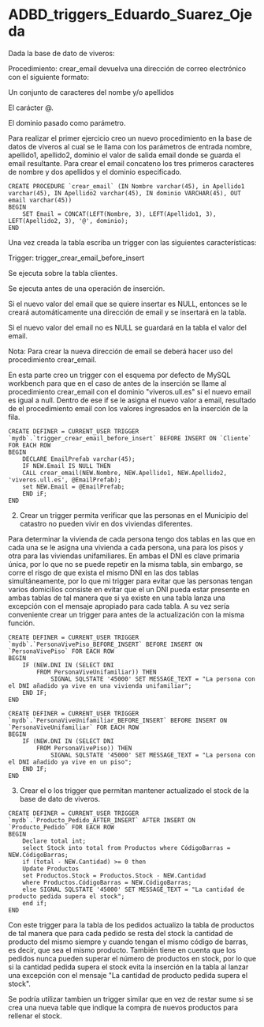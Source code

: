 # ADBD_triggers_Eduardo_Suarez_Ojeda

Dada la base de dato de viveros:

Procedimiento: crear_email devuelva una dirección de correo electrónico con el siguiente formato:

Un conjunto de caracteres del nombe y/o apellidos

El carácter @.

El dominio pasado como parámetro.

Para realizar el primer ejercicio creo un nuevo procedimiento en la base de datos de viveros al cual se le llama con los parámetros de entrada nombre, apellido1, apellido2, dominio  el valor de salida email donde se guarda el email resultante. Para crear el email concateno los tres primeros caracteres de nombre y dos apellidos y el dominio especificado.

```mysql
CREATE PROCEDURE `crear_email` (IN Nombre varchar(45), in Apellido1 varchar(45), IN Apellido2 varchar(45), IN dominio VARCHAR(45), OUT email varchar(45))
BEGIN
    SET Email = CONCAT(LEFT(Nombre, 3), LEFT(Apellido1, 3), LEFT(Apellido2, 3), '@', dominio);
END
```
Una vez creada la tabla escriba un trigger con las siguientes características:

Trigger: trigger_crear_email_before_insert

Se ejecuta sobre la tabla clientes.

Se ejecuta antes de una operación de inserción.

Si el nuevo valor del email que se quiere insertar es NULL, entonces se le creará automáticamente una dirección de email y se insertará en la tabla.

Si el nuevo valor del email no es NULL se guardará en la tabla el valor del email.

Nota: Para crear la nueva dirección de email se deberá hacer uso del procedimiento crear_email.

En esta parte creo un trigger con el esquema por defecto de MySQL workbench para que en el caso de antes de la inserción se llame al procedimiento crear_email con el dominio "viveros.ull.es" si el nuevo email es igual a null. Dentro de ese if se le asigna el nuevo valor a email, resultado de el procedimiento email con los valores ingresados en la inserción de la fila.

```mysql
CREATE DEFINER = CURRENT_USER TRIGGER `mydb`.`trigger_crear_email_before_insert` BEFORE INSERT ON `Cliente` FOR EACH ROW
BEGIN
	DECLARE EmailPrefab varchar(45);
	IF NEW.Email IS NULL THEN
	CALL crear_email(NEW.Nombre, NEW.Apellido1, NEW.Apellido2, 'viveros.ull.es', @EmailPrefab);
	set NEW.Email = @EmailPrefab;
    END iF;
END
```
2. Crear un trigger permita verificar que las personas en el Municipio del catastro no pueden vivir en dos viviendas diferentes.

Para determinar la vivienda de cada persona tengo dos tablas en las que en cada una se le asigna una vivienda a cada persona, una para los pisos y otra para las viviendas unifamiliares. En ambas el DNI es clave primaria única, por lo que no se puede repetir en la misma tabla, sin embargo, se corre el risgo de que exista el mismo DNI en las dos tablas simultáneamente, por lo que mi trigger para evitar que las personas tengan varios domicilios consiste en evitar que el un DNI pueda estar presente en ambas tablas de tal manera que si ya existe en una tabla lanza una excepción con el mensaje apropiado para cada tabla. A su vez sería conveniente crear un trigger para antes de la actualización con la misma función.

```mysql
CREATE DEFINER = CURRENT_USER TRIGGER `mydb`.`PersonaVivePiso_BEFORE_INSERT` BEFORE INSERT ON `PersonaVivePiso` FOR EACH ROW
BEGIN
	IF (NEW.DNI IN (SELECT DNI
		FROM PersonaViveUnifamiliar)) THEN
			SIGNAL SQLSTATE '45000' SET MESSAGE_TEXT = "La persona con el DNI añadido ya vive en una vivienda unifamiliar";
    END IF;
END
```

```mysql
CREATE DEFINER = CURRENT_USER TRIGGER `mydb`.`PersonaViveUnifamiliar_BEFORE_INSERT` BEFORE INSERT ON `PersonaViveUnifamiliar` FOR EACH ROW
BEGIN
	IF (NEW.DNI IN (SELECT DNI
		FROM PersonaVivePiso)) THEN
			SIGNAL SQLSTATE '45000' SET MESSAGE_TEXT = "La persona con el DNI añadido ya vive en un piso";
    END IF;
END
```

3. Crear el o los trigger que permitan mantener actualizado el stock de la base de dato de viveros.

```mysql
CREATE DEFINER = CURRENT_USER TRIGGER `mydb`.`Producto_Pedido_AFTER_INSERT` AFTER INSERT ON `Producto_Pedido` FOR EACH ROW
BEGIN
	Declare total int;
    select Stock into total from Productos where CódigoBarras = NEW.CódigoBarras;
    if (total - NEW.Cantidad) >= 0 then
	Update Productos
    set Productos.Stock = Productos.Stock - NEW.Cantidad
    where Productos.CódigoBarras = NEW.CódigoBarras;
    else SIGNAL SQLSTATE '45000' SET MESSAGE_TEXT = "La cantidad de producto pedida supera el stock";
    end if;
END
```

Con este trigger para la tabla de los pedidos actualizo la tabla de productos de tal manera que para cada pedido se resta del stock la cantidad de producto del mismo siempre y cuando tengan el mismo código de barras, es decir, que sea el mismo producto. También tiene en cuenta que los pedidos nunca pueden superar el número de productos en stock, por lo que si la cantidad pedida supera el stock evita la inserción en la tabla al lanzar una excepción con el mensaje "La cantidad de producto pedida supera el stock".

Se podría utilizar tambien un trigger similar que en vez de restar sume si se crea una nueva table que indique la compra de nuevos productos para rellenar el stock.
